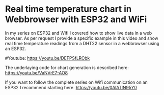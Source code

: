 # Real time temperature chart in Webbrowser with ESP32 and WiFi
In my series on ESP32 and Wifi I covered how to show live data in a web browser. As per request I provide a specific example in this video and show real time temperature readings from a DHT22 sensor in a webbrowser using an ESP32. 

#Youtube:
https://youtu.be/DEFPSfLRObk

The underlaying code for chart generation is described here:
https://youtu.be/VaNVrE7-AO8

If you want to follow the complete series on Wifi communication on an ESP32 I recommend starting here:
https://youtu.be/0AlATlN95Y0
